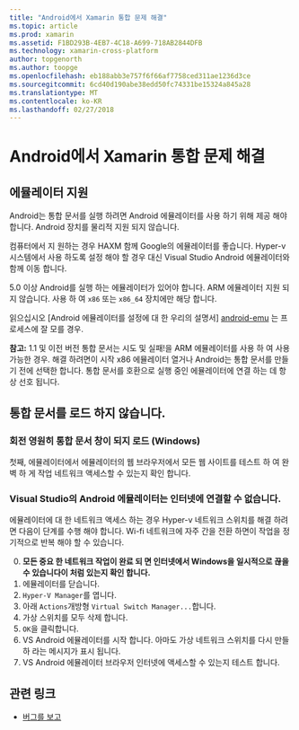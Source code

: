 ```yaml
---
title: "Android에서 Xamarin 통합 문제 해결"
ms.topic: article
ms.prod: xamarin
ms.assetid: F1BD293B-4EB7-4C18-A699-718AB2844DFB
ms.technology: xamarin-cross-platform
author: topgenorth
ms.author: toopge
ms.openlocfilehash: eb188abb3e757f6f66af7758ced311ae1236d3ce
ms.sourcegitcommit: 6cd40d190abe38edd50fc74331be15324a845a28
ms.translationtype: MT
ms.contentlocale: ko-KR
ms.lasthandoff: 02/27/2018
---
```

# <a name="troubleshooting-xamarin-workbooks-on-android"></a>Android에서 Xamarin 통합 문제 해결

## <a name="emulator-support"></a>에뮬레이터 지원

Android는 통합 문서를 실행 하려면 Android 에뮬레이터를 사용 하기 위해 제공 해야 합니다. Android 장치를 물리적 지원 되지 않습니다.

컴퓨터에서 지 원하는 경우 HAXM 함께 Google의 에뮬레이터를 좋습니다.
Hyper-v 시스템에서 사용 하도록 설정 해야 할 경우 대신 Visual Studio Android 에뮬레이터와 함께 이동 합니다.

5.0 이상 Android를 실행 하는 에뮬레이터가 있어야 합니다. ARM 에뮬레이터 지원 되지 않습니다. 사용 하 여 `x86` 또는 `x86_64` 장치에만 해당 합니다.

읽으십시오 [Android 에뮬레이터를 설정에 대 한 우리의 설명서] [ android-emu] 는 프로세스에 잘 모를 경우.

**참고:** 1.1 및 이전 버전 통합 문서는 시도 및 실패!을 ARM 에뮬레이터를 사용 하 여 사용 가능한 경우. 해결 하려면이 시작 x86 에뮬레이터 열거나 Android는 통합 문서를 만들기 전에 선택한 합니다. 통합 문서를 호환으로 실행 중인 에뮬레이터에 연결 하는 데 항상 선호 됩니다.

## <a name="workbooks-wont-load"></a>통합 문서를 로드 하지 않습니다.

### <a name="workbook-window-spins-forever-never-loads-windows"></a>회전 영원히 통합 문서 창이 되지 로드 (Windows)

첫째, 에뮬레이터에서 에뮬레이터의 웹 브라우저에서 모든 웹 사이트를 테스트 하 여 완벽 하 게 작업 네트워크 액세스할 수 있는지 확인 합니다.

### <a name="visual-studio-android-emulator-cannot-connect-to-internet"></a>Visual Studio의 Android 에뮬레이터는 인터넷에 연결할 수 없습니다.

에뮬레이터에 대 한 네트워크 액세스 하는 경우 Hyper-v 네트워크 스위치를 해결 하려면 다음이 단계를 수행 해야 합니다. Wi-fi 네트워크에 자주 간을 전환 하면이 작업을 정기적으로 반복 해야 할 수 있습니다.

0. **모든 중요 한 네트워크 작업이 완료 되 면 인터넷에서 Windows을 일시적으로 끊을 수 있습니다이 처럼 있는지 확인 합니다.**
1. 에뮬레이터를 닫습니다.
2. `Hyper-V Manager`를 엽니다.
3. 아래 `Actions`개방형 `Virtual Switch Manager...`합니다.
4. 가상 스위치를 모두 삭제 합니다.
5. `OK`을 클릭합니다.
6. VS Android 에뮬레이터를 시작 합니다. 아마도 가상 네트워크 스위치를 다시 만들 하 라는 메시지가 표시 됩니다.
7. VS Android 에뮬레이터 브라우저 인터넷에 액세스할 수 있는지 테스트 합니다.

[android-emu]: https://developer.xamarin.com/guides/android/deployment,_testing,_and_metrics/debug-on-emulator/


## <a name="related-links"></a>관련 링크

- [버그를 보고](~/tools/workbooks/install.md#reporting-bugs)
